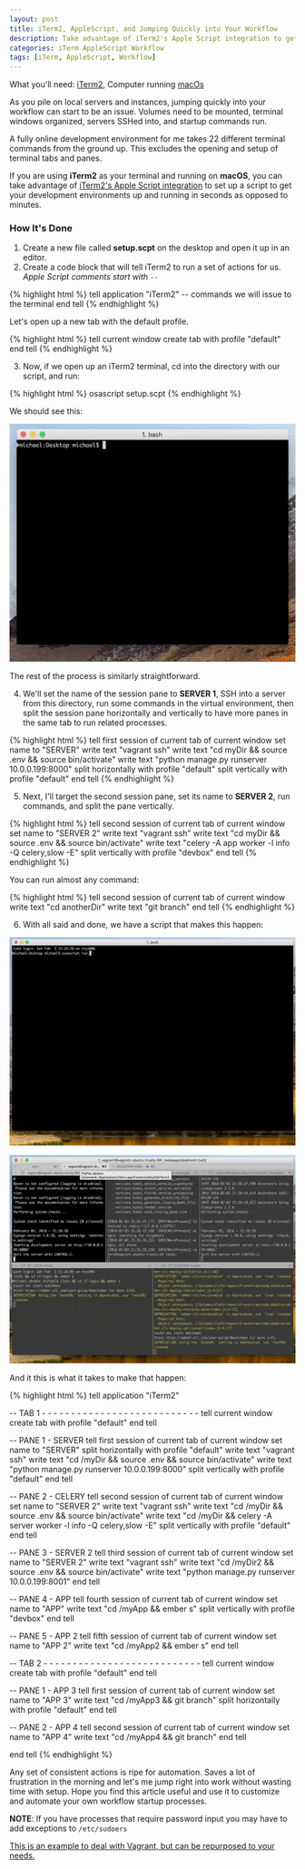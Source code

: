 ```yaml
---
layout: post
title: iTerm2, AppleScript, and Jumping Quickly into Your Workflow
description: Take advantage of iTerm2's Apple Script integration to get your development environments up and running in seconds
categories: iTerm AppleScript Workflow
tags: [iTerm, AppleScript, Workflow]
---
```

<section>
<p>
  What you'll need: <a href="https://www.iterm2.com/" target="_blank">iTerm2</a>, Computer running <a href="https://en.wikipedia.org/wiki/MacOS" target="_blank">macOs</a>
</p>

<p>
  As you pile on local servers and instances, jumping quickly into your workflow can start to be an issue. Volumes need to be mounted, terminal windows organized, servers SSHed into, and startup commands run.
</p>

<p>
  A fully online development environment for me takes 22 different terminal commands from the ground up. This excludes the opening and setup of terminal tabs and panes.
</p>

<p>
  If you are using <strong>iTerm2</strong> as your terminal and running on <strong>macOS</strong>, you can take advantage of <a href="https://www.iterm2.com/documentation-scripting.html" target="_blank">iTerm2's Apple Script integration</a> to set up a script to get your development environments up and running in seconds as opposed to minutes.
</p>
</section>

<section>
<h3>How It's Done</h3>
<ol>
  <li>
    Create a new file called <strong>setup.scpt</strong> on the desktop and open it up in an editor.
  </li>
  <li>
    Create a code block that will tell iTerm2 to run a set of actions for us. <i>Apple Script comments start with <code>--</code></i>
  </li>
</ol>

{% highlight html %}
  tell application "iTerm2"
    -- commands we will issue to the terminal
  end tell
{% endhighlight %}

<p>
  Let's open up a new tab with the default profile.
</p>

{% highlight html %}
  tell current window
    create tab with profile "default"
  end tell
{% endhighlight %}

<ol start="3">
  <li>
    Now, if we open up an iTerm2 terminal, cd into the directory with our script, and run:
  </li>
</ol>

{% highlight html %}
  osascript setup.scpt
{% endhighlight %}

<p>
  We should see this:
</p>

<img src="/assets/img/posts/2018/iterm_2.gif"
     class="img-fluid align-self-center mt-3 mb-5">

<p>
  The rest of the process is similarly straightforward.
</p>

<ol start="4">
  <li>
    We'll set the name of the session pane to <strong>SERVER 1</strong>, SSH into a server from this directory, run some commands in the virtual environment, then split the session pane horizontally and vertically to have more panes in the same tab to run related processes.
  </li>
</ol>

{% highlight html %}
  tell first session of current tab of current window
    set name to "SERVER"
    write text "vagrant ssh"
    write text "cd myDir && source .env && source bin/activate"
    write text "python manage.py runserver 10.0.0.199:8000"
    split horizontally with profile "default"
    split vertically with profile "default"
  end tell
{% endhighlight %}

<ol start="5">
  <li>
    Next, I'll target the second session pane, set its name to <strong>SERVER 2</strong>, run commands, and split the pane vertically.
  </li>
</ol>

{% highlight html %}
  tell second session of current tab of current window
    set name to "SERVER 2"
    write text "vagrant ssh"
    write text "cd myDir && source .env && source bin/activate"
    write text "celery -A app worker -l info -Q celery,slow -E"
    split vertically with profile "devbox"
  end tell
{% endhighlight %}

<p>
  You can run almost any command:
</p>

{% highlight html %}
  tell second session of current tab of current window
    write text "cd anotherDir"
    write text "git branch"
  end tell
{% endhighlight %}

<ol start="6">
  <li>
    With all said and done, we have a script that makes this happen:
  </li>
</ol>

<img src="/assets/img/posts/2018/iterm_3.gif"
     class="img-fluid align-self-center mt-3 mb-5">

<img src="/assets/img/posts/2018/iterm_4.gif"
     class="img-fluid align-self-center mb-5">

<p>
  And it this is what it takes to make that happen:
</p>

{% highlight html %}
  tell application "iTerm2"

   -- TAB 1 - - - - - - - - - - - - - - - - - - - - - - - - - - -
   tell current window
     create tab with profile "default"
   end tell

   -- PANE 1 - SERVER
   tell first session of current tab of current window
     set name to "SERVER"
     split horizontally with profile "default"
     write text "vagrant ssh"
     write text "cd /myDir && source .env && source bin/activate"
     write text "python manage.py runserver 10.0.0.199:8000"
     split vertically with profile "default"
   end tell

   -- PANE 2 - CELERY
   tell second session of current tab of current window
     set name to "SERVER 2"
     write text "vagrant ssh"
     write text "cd /myDir && source .env && source bin/activate"
     write text "cd /myDir && celery -A server worker -l info -Q celery,slow -E"
     split vertically with profile "default"
   end tell

   -- PANE 3 - SERVER 2
   tell third session of current tab of current window
     set name to "SERVER 2"
     write text "vagrant ssh"
     write text "cd /myDir2 && source .env && source bin/activate"
     write text "python manage.py runserver 10.0.0.199:8001"
   end tell

   -- PANE 4 - APP
   tell fourth session of current tab of current window
     set name to "APP"
     write text "cd /myApp && ember s"
     split vertically with profile "devbox"
   end tell

  -- PANE 5 - APP 2
   tell fifth session of current tab of current window
     set name to "APP 2"
     write text "cd /myApp2 && ember s"
   end tell

   -- TAB 2 - - - - - - - - - - - - - - - - - - - - - - - - - - -
   tell current window
     create tab with profile "default"
   end tell

   -- PANE 1 - APP 3
   tell first session of current tab of current window
     set name to "APP 3"
     write text "cd /myApp3 && git branch"
     split horizontally with profile "default"
   end tell

   -- PANE 2 - APP 4
   tell second session of current tab of current window
     set name to "APP 4"
     write text "cd /myApp4 && git branch"
   end tell

  end tell
{% endhighlight %}

<p>
  Any set of consistent actions is ripe for automation. Saves a lot of frustration in the morning and let's me jump right into work without wasting time with setup. Hope you find this article useful and use it to customize and automate your own workflow startup processes.
</p>

<p>
  <strong>NOTE</strong>: If you have processes that require password input you may have to add exceptions to <code>/etc/sudoers</code>
</p>

<a href="https://askubuntu.com/questions/412525/vagrant-up-and-annoying-nfs-password-asking"
   class="align-self-center"
   target="_blank">
  This is an example to deal with Vagrant, but can be repurposed to your needs.
</a>
</section>
